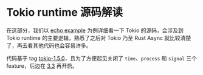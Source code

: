 # Tokio runtime 源码解读

在这部分，我们以 [echo example](https://github.com/tokio-rs/tokio/blob/df10b68d47631c3053342c7cf0b1fab8786565b2/examples/echo.rs) 为例详细看一下 Tokio 的源码，会涉及到 Tokio runtime 的主要逻辑，熟悉了之后对 Tokio 乃至 Rust Async 就比较清楚了，再去看其他代码也会容易许多。

代码基于 tag [tokio-1.5.0](https://github.com/tokio-rs/tokio/tree/tokio-1.5.0)，且为了方便起见关闭了 `time`、`process` 和 `signal` 三个 feature，后边在 [3.3](./03_signal_process_time.md) 再开启。
